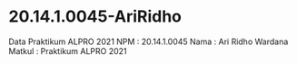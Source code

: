# 20.14.1.0045-AriRidho
Data Praktikum ALPRO 2021
NPM : 20.14.1.0045
Nama : Ari Ridho Wardana
Matkul : Praktikum ALPRO 2021
